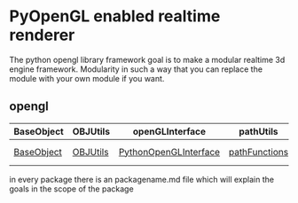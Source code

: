 # PyOpenGL enabled realtime renderer

The python opengl library framework goal is to make a modular realtime 3d engine framework.
Modularity in such a way that you can replace the module with your own module if you want.

## opengl

| BaseObject | OBJUtils | openGLInterface | pathUtils | Renderer |
| ---------- | -------- | --------------- | --------- | -------- |
| [BaseObject](https://github.com/HeadhunterXamd/PyOpenGLEngine/blob/master/PyGEF/BaseObject/BaseObject.md)      | [OBJUtils](https://github.com/HeadhunterXamd/PyOpenGLEngine/blob/master/PyGEF/OBJUtils/OBJUtils.md) | [PythonOpenGLInterface](https://github.com/HeadhunterXamd/PyOpenGLEngine/blob/master/PyGEF/openGLInterface/openGLInterface.md) | [pathFunctions](https://github.com/HeadhunterXamd/PyOpenGLEngine/blob/master/PyGEF/pathUtils/pathutils.md) | [renderLib] (https://github.com/HeadhunterXamd/PyOpenGLEngine/blob/master/PyGEF/Renderer/glRender.py) |


in every package there is an packagename.md file which will explain the goals in the scope of the package
